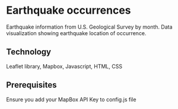 # Earthquake occurrences 

Earthquake information from U.S. Geological Survey by month. Data visualization showing earthquake location of occurrence.

## Technology
Leaflet library, Mapbox, Javascript, HTML, CSS 

## Prerequisites
Ensure you add your MapBox API Key to config.js file
